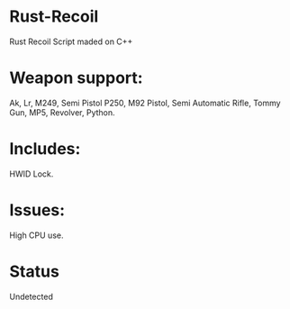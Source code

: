 # Rust-Recoil
Rust Recoil Script maded on C++

# Weapon support:
Ak,
Lr,
M249,
Semi Pistol P250,
M92 Pistol,
Semi Automatic Rifle,
Tommy Gun,
MP5,
Revolver,
Python.

# Includes:
HWID Lock.

# Issues:
High CPU use.

# Status
Undetected
